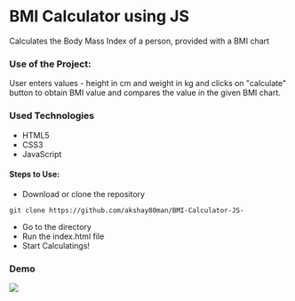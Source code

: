 <h1>BMI Calculator using JS</h1>

<p>Calculates the Body Mass Index of a person, provided with a BMI chart</p>

### Use of the Project:

<p>User enters values - height in cm and weight in kg and clicks on "calculate" button to obtain BMI value and compares the value in the given BMI chart.</p>

<h3>Used Technologies</h3>
<ul>
  <li>HTML5</li>
  <li>CSS3</li>
  <li>JavaScript</li>
</ul>

#### Steps to Use:

- Download or clone the repository

```
git clone https://github.com/akshay80man/BMI-Calculator-JS-
```

- Go to the directory
- Run the index.html file
- Start Calculatings!

<h3> Demo </h3>
<img src="https://github.com/ayushseth07/Web-dev-mini-projects/blob/patch/BMI%20Calculator%20(JS)/snap.PNG"/>
